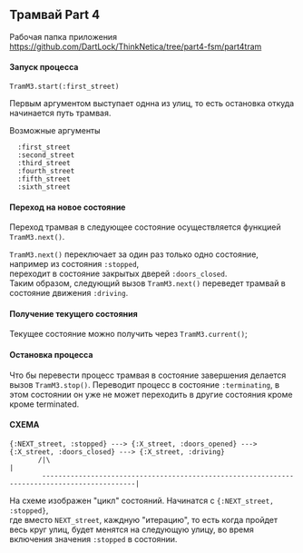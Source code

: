 ## Трамвай Part 4
Рабочая папка приложения https://github.com/DartLock/ThinkNetica/tree/part4-fsm/part4tram

#### Запуск процесса  
```
TramM3.start(:first_street)
```
Первым аргументом выступает однна из улиц, то есть остановка откуда начинается путь трамвая.  
  
  
Возможные аргументы  

```
  :first_street
  :second_street
  :third_street
  :fourth_street
  :fifth_street
  :sixth_street
```

#### Переход на новое состояние
Переход трамвая в следующее состояние осуществляется функцией `TramM3.next()`.  

`TramM3.next()` переключает за один раз только одно состояние, например из состояния `:stopped`,  
переходит в состояние закрытых дверей `:doors_closed`.  
Таким образом, следующий вызов `TramM3.next()` переведет трамвай в состояние движения `:driving`.  
  
#### Получение текущего состояния
Текущее состояние можно получить через `TramM3.current()`;  

#### Остановка процесса  
Что бы перевести процесс трамвая в состояние завершения делается вызов `TramM3.stop()`.
Переводит процесс в состояние `:terminating`,
в этом состоянии он уже не может переходить в другие состояния кроме кроме terminated.

#### СХЕМА

```
{:NEXT_street, :stopped} ---> {:X_street, :doors_opened} ---> {:X_street, :doors_closed} ---> {:X_street, :driving}
       /|\                                                                                           |
        ---------------------------------------------------------------------------------------------|
```
  
На схеме изображен "цикл" состояний. Начинатся с `{:NEXT_street, :stopped}`,  
где вместо `NEXT_street`, каждную "итерацию", то есть когда пройдет весь круг улиц, 
будет менятся на следующую улицу, во время включения значения `:stopped` в состоянии. 
